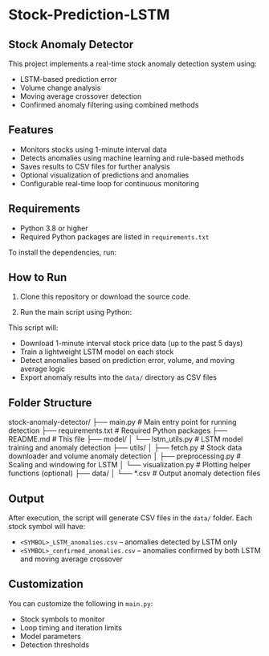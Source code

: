 # Stock-Prediction-LSTM

## Stock Anomaly Detector

This project implements a real-time stock anomaly detection system using:

- LSTM-based prediction error
- Volume change analysis
- Moving average crossover detection
- Confirmed anomaly filtering using combined methods

## Features

- Monitors stocks using 1-minute interval data
- Detects anomalies using machine learning and rule-based methods
- Saves results to CSV files for further analysis
- Optional visualization of predictions and anomalies
- Configurable real-time loop for continuous monitoring

## Requirements

- Python 3.8 or higher
- Required Python packages are listed in `requirements.txt`

To install the dependencies, run:


## How to Run

1. Clone this repository or download the source code.

2. Run the main script using Python:


This script will:

- Download 1-minute interval stock price data (up to the past 5 days)
- Train a lightweight LSTM model on each stock
- Detect anomalies based on prediction error, volume, and moving average logic
- Export anomaly results into the `data/` directory as CSV files

## Folder Structure

stock-anomaly-detector/
├── main.py # Main entry point for running detection
├── requirements.txt # Required Python packages
├── README.md # This file
├── model/
│ └── lstm_utils.py # LSTM model training and anomaly detection
├── utils/
│ ├── fetch.py # Stock data downloader and volume anomaly detection
│ ├── preprocessing.py # Scaling and windowing for LSTM
│ └── visualization.py # Plotting helper functions (optional)
├── data/
│ └── *.csv # Output anomaly detection files


## Output

After execution, the script will generate CSV files in the `data/` folder. Each stock symbol will have:

- `<SYMBOL>_LSTM_anomalies.csv` – anomalies detected by LSTM only
- `<SYMBOL>_confirmed_anomalies.csv` – anomalies confirmed by both LSTM and moving average crossover

## Customization

You can customize the following in `main.py`:

- Stock symbols to monitor
- Loop timing and iteration limits
- Model parameters
- Detection thresholds






